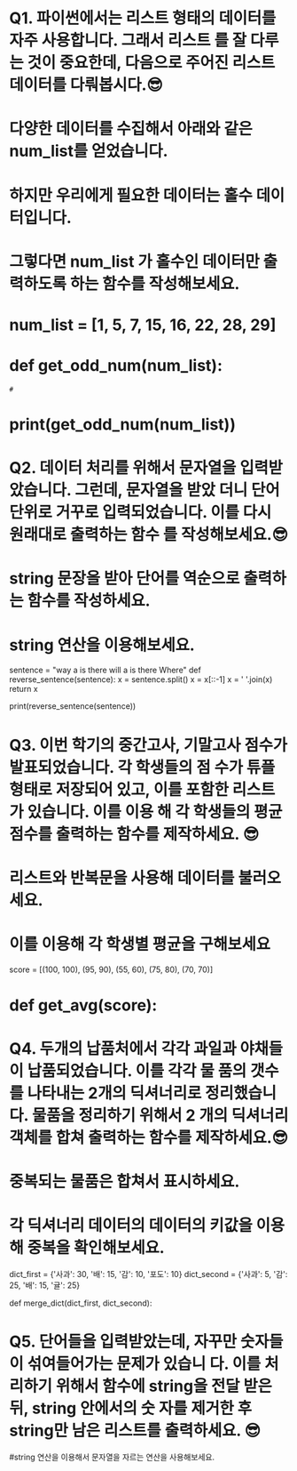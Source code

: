 # Q1. 파이썬에서는 리스트 형태의 데이터를 자주 사용합니다. 그래서 리스트 를 잘 다루는 것이 중요한데, 다음으로 주어진 리스트 데이터를 다뤄봅시다.😎
# 다양한 데이터를 수집해서 아래와 같은 num_list를 얻었습니다.
# 하지만 우리에게 필요한 데이터는 홀수 데이터입니다.
# 그렇다면 num_list 가 홀수인 데이터만 출력하도록 하는 함수를 작성해보세요.

# num_list = [1, 5, 7, 15, 16, 22, 28, 29]

# def get_odd_num(num_list):

    # 

# print(get_odd_num(num_list))

# Q2. 데이터 처리를 위해서 문자열을 입력받았습니다. 그런데, 문자열을 받았 더니 단어 단위로 거꾸로 입력되었습니다. 이를 다시 원래대로 출력하는 함수 를 작성해보세요.😎
# string 문장을 받아 단어를 역순으로 출력하는 함수를 작성하세요.
# string 연산을 이용해보세요.

sentence = "way a is there will a is there Where"
def reverse_sentence(sentence):
    x = sentence.split()
    x = x[::-1]
    x = ' '.join(x)
    return x

print(reverse_sentence(sentence))

# Q3. 이번 학기의 중간고사, 기말고사 점수가 발표되었습니다. 각 학생들의 점 수가 튜플 형태로 저장되어 있고, 이를 포함한 리스트가 있습니다. 이를 이용 해 각 학생들의 평균 점수를 출력하는 함수를 제작하세요. 😎
# 리스트와 반복문을 사용해 데이터를 불러오세요.
# 이를 이용해 각 학생별 평균을 구해보세요

score = [(100, 100), (95, 90), (55, 60), (75, 80), (70, 70)]

# def get_avg(score):


# Q4. 두개의 납품처에서 각각 과일과 야채들이 납품되었습니다. 이를 각각 물 품의 갯수를 나타내는 2개의 딕셔너리로 정리했습니다. 물품을 정리하기 위해서 2 개의 딕셔너리 객체를 합쳐 출력하는 함수를 제작하세요.😎
# 중복되는 물품은 합쳐서 표시하세요.
# 각 딕셔너리 데이터의 데이터의 키값을 이용해 중복을 확인해보세요.

dict_first = {'사과': 30, '배': 15, '감': 10, '포도': 10}
dict_second = {'사과': 5, '감': 25, '배': 15, '귤': 25}

def merge_dict(dict_first, dict_second):
    

# Q5. 단어들을 입력받았는데, 자꾸만 숫자들이 섞여들어가는 문제가 있습니 다. 이를 처리하기 위해서 함수에 string을 전달 받은 뒤, string 안에서의 숫 자를 제거한 후 string만 남은 리스트를 출력하세요. 😎
#string 연산을 이용해서 문자열을 자르는 연산을 사용해보세요.

